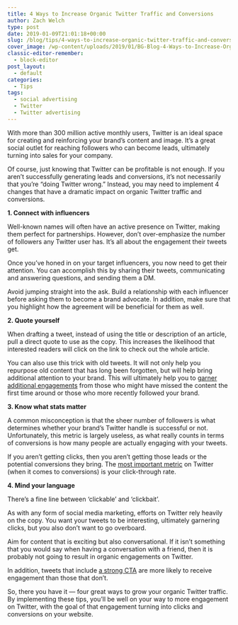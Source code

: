 ```yaml
---
title: 4 Ways to Increase Organic Twitter Traffic and Conversions
author: Zach Welch
type: post
date: 2019-01-09T21:01:18+00:00
slug: /blog/tips/4-ways-to-increase-organic-twitter-traffic-and-conversions
cover_image: /wp-content/uploads/2019/01/BG-Blog-4-Ways-to-Increase-Organic-Twitter-Traffic-and-Conversions.png
classic-editor-remember:
  - block-editor
post_layout:
  - default
categories:
  - Tips
tags:
  - social advertising
  - Twitter
  - Twitter advertising
---
```


With more than 300 million active monthly users, Twitter is an ideal space for creating and reinforcing your brand’s content and image. It’s a great social outlet for reaching followers who can become leads, ultimately turning into sales for your company.

Of course, just knowing that Twitter can be profitable is not enough. If you aren’t successfully generating leads and conversions, it’s not necessarily that you’re “doing Twitter wrong.” Instead, you may need to implement 4 changes that have a dramatic impact on organic Twitter traffic and conversions.

**1. Connect with influencers**

Well-known names will often have an active presence on Twitter, making them perfect for partnerships. However, don&#8217;t over-emphasize the number of followers any Twitter user has. It’s all about the engagement their tweets get.

Once you’ve honed in on your target influencers, you now need to get their attention. You can accomplish this by sharing their tweets, communicating and answering questions, and sending them a DM.

Avoid jumping straight into the ask. Build a relationship with each influencer before asking them to become a brand advocate. In addition, make sure that you highlight how the agreement will be beneficial for them as well.

**2. Quote yourself**

When drafting a tweet, instead of using the title or description of an article, pull a direct quote to use as the copy. This increases the likelihood that interested readers will click on the link to check out the whole article.

You can also use this trick with old tweets. It will not only help you repurpose old content that has long been forgotten, but will help bring additional attention to your brand. This will ultimately help you to [garner additional engagements][1] from those who might have missed the content the first time around or those who more recently followed your brand.

**3. Know what stats matter**

A common misconception is that the sheer number of followers is what determines whether your brand’s Twitter handle is successful or not. Unfortunately, this metric is largely useless, as what really counts in terms of conversions is how many people are actually engaging with your tweets.

If you aren&#8217;t getting clicks, then you aren&#8217;t getting those leads or the potential conversions they bring. The [most important metric][2] on Twitter (when it comes to conversions) is your click-through rate.

**4. Mind your language**

There&#8217;s a fine line between &#8216;clickable&#8217; and &#8216;clickbait&#8217;.

As with any form of social media marketing, efforts on Twitter rely heavily on the copy. You want your tweets to be interesting, ultimately garnering clicks, but you also don&#8217;t want to go overboard.

Aim for content that is exciting but also conversational. If it isn’t something that you would say when having a conversation with a friend, then it is probably not going to result in organic engagements on Twitter.

In addition, tweets that include [a strong CTA][3] are more likely to receive engagement than those that don’t.

So, there you have it &#8212; four great ways to grow your organic Twitter traffic. By implementing these tips, you’ll be well on your way to more engagement on Twitter, with the goal of that engagement turning into clicks and conversions on your website.

[1]: http://localhost/brandglue/old-website/blog/social-media-tips/6-tips-on-how-to-work-with-social-platform-algorithms-to-maximize-post-performance
[2]: http://localhost/brandglue/old-website/blog/social-media-tips/social-media-analytics-looking-at-the-big-picture
[3]: http://localhost/brandglue/old-website/blog/social-media-tips/your-social-channels-deserve-better-5-tips-for-creating-riveting-content
